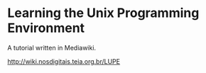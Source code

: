 # Learning the Unix Programming Environment

A tutorial written in Mediawiki.

http://wiki.nosdigitais.teia.org.br/LUPE
